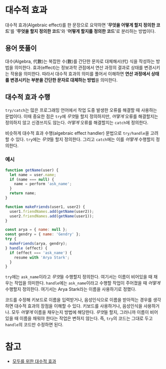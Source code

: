 # 대수적 효과

대수적 효과(Algebraic effect)를 한 문장으로 요약하면 '**무엇을 어떻게 할지 정의한 코드**'를 '**무엇을 할지 정의한 코드**'와 '**어떻게 할지를 정의한 코드**'로 분리하는 방법이다.

## 용어 뜻풀이

대수(Algebra, 代數)는 복잡한 수(數)를 간단한 문자로 대체해서(代) 식을 작성하는 방법을 의미한다.
효과(effect)는 정보과학 관점에서 연산 과정의 결과로 상태를 변경시키는 작용을 의미한다.
따라서 대수적 효과의 의미를 풀어서 이해하면 **연산 과정에서 상태를 변경시키는 부분을 간단한 문자로 대체하는 방법**을 의미한다.

## 대수적 효과 수행

`try/catch`는 많은 프로그래밍 언어에서 작업 도중 발생한 오류를 해결할 때 사용하는 문법이다.
이때 중요한 점은 `try`에 *무엇*을 할지 정의하지만, *어떻게* 오류를 해결할지는 정의하지 않고 신경쓰지도 않는다.
*어떻게* 오류를 해결할지는 `catch`에 정의한다.

비슷하게 대수적 효과 수행(algebraic effect handler) 문법으로 `try/handle`을 고려할 수 있다.
`try`에는 *무엇*을 할지 정의한다. 그리고 `catch`에는 이를 *어떻게* 수행할지 정의한다.

### 예시

```javascript
function getName(user) {
  let name = user.name;
  if (name === null) {
    name = perform 'ask_name';
  }
  return name;
}

function makeFriends(user1, user2) {
  user1.friendNames.add(getName(user2));
  user2.friendNames.add(getName(user1));
}

const arya = { name: null };
const gendry = { name: 'Gendry' };
try {
  makeFriends(arya, gendry);
} handle (effect) {
  if (effect === 'ask_name') {
    resume with 'Arya Stark';
  }
}
```

`try`에는 `ask_name`이라고 *무엇*을 수행할지 정의한다. 여기서는 이름이 비어있을 때 채우는 작업을 의미한다.
`handle`에는 `ask_name`이라고 수행할 작업이 주어졌을 때 *어떻게* 수행할지 정의한다. 여기서는 Arya Stark라는 이름을 사용하기로 정했다.

코드를 수정해 키보드로 이름을 입력받거나, 음성인식으로 이름을 받아적는 경우를 생각하면 대수적 효과의 장점을 이해할 수 있다.
키보드를 사용하거나, 음성인식을 사용하거나. 모두 *어떻게* 이름을 채우는지 방법에 해당한다.
*무엇*을 할지, 그러니까 이름이 비어있을 때 이름을 채워야 한다는 작업은 변하지 않는다.
즉, `try`의 코드는 그대로 두고 `handle`의 코드만 수정하면 된다.

# 참고
- [모두를 위한 대수적 효과](https://overreacted.io/ko/algebraic-effects-for-the-rest-of-us/)
